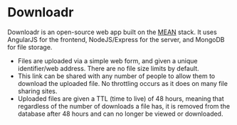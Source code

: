 Downloadr
============
Downloadr is an open-source web app built on the [MEAN](http://blog.mongodb.org/post/49262866911/the-mean-stack-mongodb-expressjs-angularjs-and) stack. It uses AngularJS for the frontend, NodeJS/Express for the server, and MongoDB for file storage.

- Files are uploaded via a simple web form, and given a unique identifier/web address. There are no file size limits by default.
- This link can be shared with any number of people to allow them to download the uploaded file. No throttling occurs as it does on many file sharing sites.
- Uploaded files are given a TTL (time to live) of 48 hours, meaning that regardless of the number of downloads a file has, it is removed from the database after 48 hours and can no longer be viewed or downloaded.
